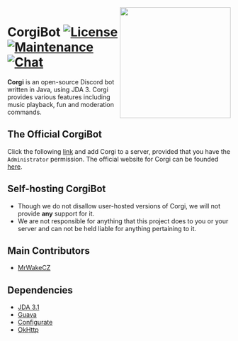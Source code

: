 <img align="right" src="https://i.imgur.com/mbGhM0Q.jpg" height="250" width="250">

# CorgiBot [![License](https://img.shields.io/github/license/mashape/apistatus.svg?style=flat-square)](LICENSE) [![Maintenance](https://img.shields.io/maintenance/yes/2017.svg?style=flat-square)]() [![Chat](https://img.shields.io/badge/chat-discord-yellow.svg?style=flat-square)](https://discord.gg/rfsEqme)
**Corgi** is an open-source Discord bot written in Java, using JDA 3.
Corgi provides various features including music playback, fun and moderation commands.

## The Official CorgiBot
Click the following [link](https://discordapp.com/oauth2/authorize?client_id=294952122582302720&scope=bot&permissions=8) and add Corgi to a server, provided that you have the `Administrator` permission. The official website for Corgi can be founded [here](http://corgibot.xyz/).

## Self-hosting CorgiBot
- Though we do not disallow user-hosted versions of Corgi, we will not provide **any** support for it.
- We are not responsible for anything that this project does to you or your server and can not be held liable 
    for anything pertaining to it. 

## Main Contributors
* [MrWakeCZ](https://github.com/MrWakeCZ)

## Dependencies
* [JDA 3.1](https://github.com/DV8FromTheWorld/JDA)
* [Guava](https://github.com/google/guava)
* [Configurate](https://github.com/zml2008/configurate)
* [OkHttp](https://github.com/square/okhttp)
